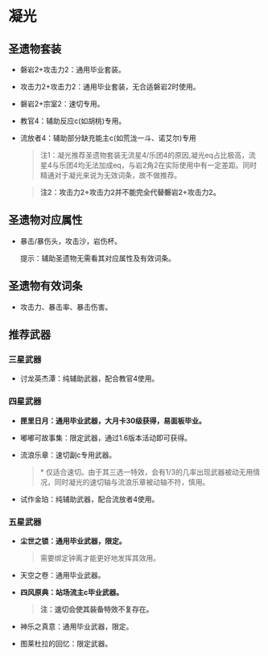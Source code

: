 # 凝光

## 圣遗物套装

- 磐岩2+攻击力2：通用毕业套装。
- 攻击力2+攻击力2：通用毕业套装，无合适磐岩2时使用。
- 磐岩2+宗室2：速切专用。
- 教官4：辅助反应c(如胡桃)专用。
- 流放者4：辅助部分缺充能主c(如荒泷一斗、诺艾尔)专用

  > 注1：凝光推荐圣遗物套装无流星4/乐团4的原因,凝光eq占比极高，流星4与乐团4均无法加成eq，与岩2角2在实际使用中有一定差距。同时精通对于凝光来说为无效词条，故不做推荐。  

  > **注2：攻击力2+攻击力2并不能完全代替磐岩2+攻击力2。**  

## 圣遗物对应属性

- 暴击/暴伤头，攻击沙，岩伤杯。

  提示：辅助圣遗物无需看其对应属性及有效词条。

## 圣遗物有效词条

- 攻击力、暴击率、暴击伤害。

## 推荐武器

### 三星武器

- 讨龙英杰潭：纯辅助武器，配合教官4使用。

### 四星武器

- **匣里日月：通用毕业武器，大月卡30级获得，易面板毕业。**
- 嘟嘟可故事集：限定武器，通过1.6版本活动即可获得。
- 流浪乐章：速切副c专用武器。

  > \* 仅适合速切。由于其三选一特效，会有1/3的几率出现武器被动无用情况，同时凝光的速切轴与流浪乐章被动轴不符，慎用。  

- 试作金珀：纯辅助武器，配合流放者4使用。

### 五星武器

- **尘世之锁：通用毕业武器，限定。**

  > 需要绑定钟离才能更好地发挥其效用。  

- 天空之卷：通用毕业武器。
- **四风原典：站场流主c毕业武器。**

  > **注：速切会使其装备特效不复存在。**  

- 神乐之真意：通用毕业武器，限定。
- 图莱杜拉的回忆：限定武器。
